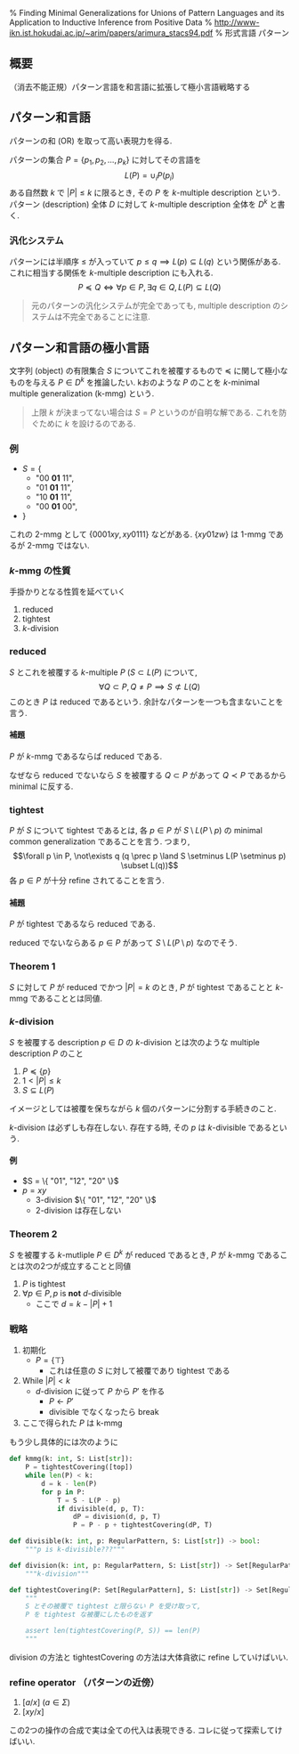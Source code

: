 % Finding Minimal Generalizations for Unions of Pattern Languages and its Application to Inductive Inference from Positive Data
% http://www-ikn.ist.hokudai.ac.jp/~arim/papers/arimura_stacs94.pdf
% 形式言語 パターン

## 概要

（消去不能正規）パターン言語を和言語に拡張して極小言語戦略する

## パターン和言語

パターンの和 (OR) を取って高い表現力を得る.

パターンの集合 $P = \{ p_1, p_2, \ldots, p_k \}$ に対してその言語を
$$L(P) = \cup_i P(p_i)$$
ある自然数 $k$ で $|P| \leq k$ に限るとき, その $P$ を $k$-multiple description という.
パターン (description) 全体 $D$ に対して $k$-multiple description 全体を $D^k$ と書く.

### 汎化システム

パターンには半順序 $\leq$ が入っていて
$p \leq q \implies L(p) \subseteq L(q)$
という関係がある.
これに相当する関係を $k$-multiple description にも入れる.
$$P \preceq Q \iff \forall p \in P, \exists q \in Q, L(P) \subseteq L(Q)$$

> 元のパターンの汎化システムが完全であっても, multiple description のシステムは不完全であることに注意.

## パターン和言語の極小言語

文字列 (object) の有限集合 $S$ についてこれを被覆するもので $\preceq$ に関して極小なものを与える $P \in D^k$ を推論したい.
kおのような $P$ のことを $k$-minimal multiple generalization (k-mmg) という.

> 上限 $k$ が決まってない場合は $S=P$ というのが自明な解である.
> これを防ぐために $k$ を設けるのである.

### 例

- $S = \{$
    - "00 **01** 11",
    - "01 **01** 11",
    - "10 **01** 11",
    - "00 **01** 00",
- $\}$

これの 2-mmg として $\{ 0001xy, xy0111 \}$ などがある.
$\{ xy01zw \}$ は 1-mmg であるが 2-mmg ではない.

### $k$-mmg の性質

手掛かりとなる性質を延べていく

1. reduced
1. tightest
1. $k$-division

### reduced

$S$ とこれを被覆する $k$-multiple $P$ $(S \subset L(P)$ について,
$$\forall Q \subset P, Q \ne P \implies S \not\subset L(Q)$$
このとき $P$ は reduced であるという.
余計なパターンを一つも含まないことを言う.

#### 補題

$P$ が $k$-mmg であるならば reduced である.

なぜなら reduced でないなら $S$ を被覆する $Q \subset P$ があって
$Q \prec P$ であるから minimal に反する.

### tightest

$P$ が $S$ について tightest であるとは,
各 $p \in P$ が $S \setminus L(P \setminus p)$ の minimal common generalization であることを言う.
つまり,
$$\forall p \in P, \not\exists q (q \prec p \land S \setminus L(P \setminus p) \subset L(q))$$
各 $p \in P$ が十分 refine されてることを言う.

#### 補題

$P$ が tightest であるなら reduced である.

reduced でないならある $p \in P$ があって
$S \setminus L(P \setminus p)$ なのでそう.

### Theorem 1

$S$ に対して $P$ が reduced でかつ $|P| = k$ のとき,
$P$ が tightest であることと $k$-mmg であることとは同値.

### $k$-division

$S$ を被覆する description $p \in D$ の $k$-division とは次のような
multiple description $P$ のこと

1. $P \preceq \{ p \}$
1. $1 < |P| \leq k$
1. $S \subseteq L(P)$

イメージとしては被覆を保ちながら $k$ 個のパターンに分割する手続きのこと.

$k$-division は必ずしも存在しない.
存在する時, その $p$ は $k$-divisible であるという.

#### 例

- $S = \{ "01", "12", "20" \}$
- $p = xy$
    - 3-division $\{ "01", "12", "20" \}$
    - 2-division は存在しない

### Theorem 2

$S$ を被覆する $k$-mutliple $P \in D^k$ が reduced であるとき,
$P$ が $k$-mmg であることは次の2つが成立することと同値

1. $P$ is tightest
1. $\forall p \in P, p$ is **not** $d$-divisible
    - ここで $d = k - |P| + 1$

### 戦略

1. 初期化
    - $P = \{ \top \}$
        - これは任意の $S$ に対して被覆であり tightest である
1. While $|P| < k$
    - $d$-division に従って $P$ から $P'$ を作る
        - $P \leftarrow P'$
        - divisible でなくなったら break
1. ここで得られた $P$ は k-mmg

もう少し具体的には次のように

```python
def kmmg(k: int, S: List[str]):
    P = tightestCovering([top])
    while len(P) < k:
        d = k - len(P)
        for p in P:
            T = S - L(P - p)
            if divisible(d, p, T):
                dP = division(d, p, T)
                P = P - p + tightestCovering(dP, T)

def divisible(k: int, p: RegularPattern, S: List[str]) -> bool:
    """p is k-divisible???"""

def division(k: int, p: RegularPattern, S: List[str]) -> Set[RegularPattern]:
    """k-division"""

def tightestCovering(P: Set[RegularPattern], S: List[str]) -> Set[RegularPattern]:
    """
    S とその被覆で tightest と限らない P を受け取って,
    P を tightest な被覆にしたものを返す

    assert len(tightestCovering(P, S)) == len(P)
    """
```

division の方法と tightestCovering の方法は大体貪欲に refine していけばいい.

### refine operator （パターンの近傍）

1. $[a/x]$ ($a \in \Sigma$)
1. $[xy/x]$

この2つの操作の合成で実は全ての代入は表現できる.
コレに従って探索してけばいい.

